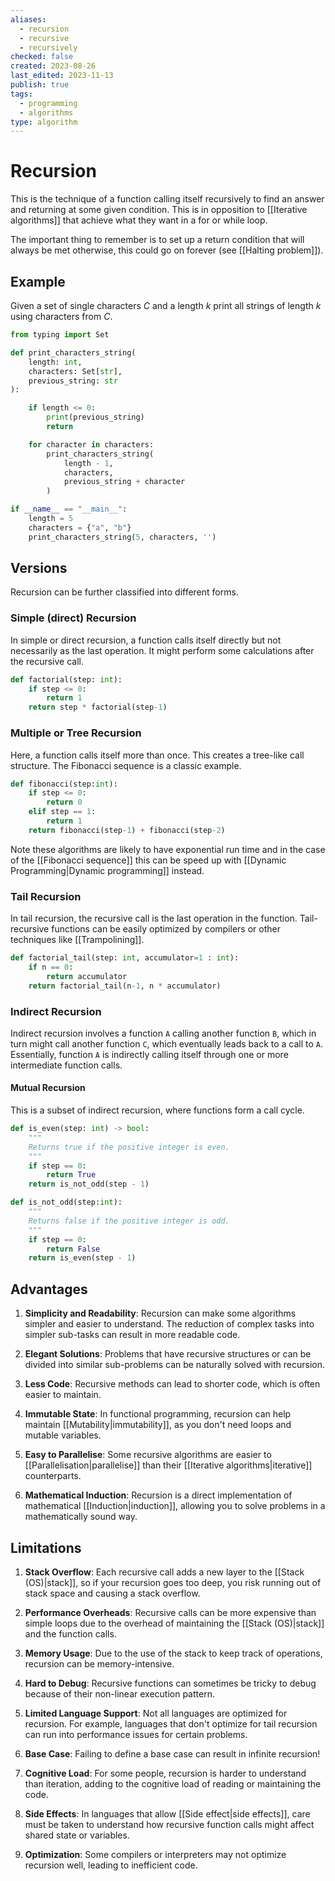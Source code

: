 ```yaml
---
aliases:
  - recursion
  - recursive
  - recursively
checked: false
created: 2023-08-26
last_edited: 2023-11-13
publish: true
tags:
  - programming
  - algorithms
type: algorithm
---
```

# Recursion

This is the technique of a function calling itself recursively to find an answer and returning at some given condition. This is in opposition to [[Iterative algorithms]] that achieve what they want in a for or while loop.

The important thing to remember is to set up a return condition that will always be met otherwise, this could go on forever (see [[Halting problem]]).

## Example

Given a set of single characters $C$ and a length $k$  print all strings of length $k$ using characters from $C$.

```python
from typing import Set

def print_characters_string(
    length: int,
    characters: Set[str],
    previous_string: str
):

    if length <= 0:
        print(previous_string)
        return

    for character in characters:
        print_characters_string(
            length - 1,
            characters,
            previous_string + character
        )

if __name__ == "__main__":
    length = 5
    characters = {"a", "b"}
    print_characters_string(5, characters, '')
```

## Versions

Recursion can be further classified into different forms.

### Simple (direct) Recursion

In simple or direct recursion, a function calls itself directly but not necessarily as the last operation. It might perform some calculations after the recursive call.

```python
def factorial(step: int):
    if step <= 0:
        return 1
    return step * factorial(step-1)
```

### Multiple or Tree Recursion

Here, a function calls itself more than once. This creates a tree-like call structure. The Fibonacci sequence is a classic example.

```python
def fibonacci(step:int):
    if step <= 0:
        return 0
    elif step == 1:
        return 1
    return fibonacci(step-1) + fibonacci(step-2)
```

Note these algorithms are likely to have exponential run time and in the case of the [[Fibonacci sequence]] this can be speed up with [[Dynamic Programming|Dynamic programming]] instead.

### Tail Recursion

In tail recursion, the recursive call is the last operation in the function. Tail-recursive functions can be easily optimized by compilers or other techniques like [[Trampolining]].

```python
def factorial_tail(step: int, accumulator=1 : int):
    if n == 0:
        return accumulator
    return factorial_tail(n-1, n * accumulator)
```

### Indirect Recursion

Indirect recursion involves a function `A` calling another function `B`, which in turn might call another function `C`, which eventually leads back to a call to `A`. Essentially, function `A` is indirectly calling itself through one or more intermediate function calls.

#### Mutual Recursion

This is a subset of indirect recursion, where functions form a call cycle.

```python
def is_even(step: int) -> bool:
	"""
	Returns true if the positive integer is even.
	"""
    if step == 0:
        return True
    return is_not_odd(step - 1)

def is_not_odd(step:int):
	"""
	Returns false if the positive integer is odd.
	"""
    if step == 0:
        return False
    return is_even(step - 1)
```

## Advantages

1. **Simplicity and Readability**: Recursion can make some algorithms simpler and easier to understand. The reduction of complex tasks into simpler sub-tasks can result in more readable code.

2. **Elegant Solutions**: Problems that have recursive structures or can be divided into similar sub-problems can be naturally solved with recursion.

3. **Less Code**: Recursive methods can lead to shorter code, which is often easier to maintain.

4. **Immutable State**: In functional programming, recursion can help maintain [[Mutability|immutability]], as you don't need loops and mutable variables.

5. **Easy to Parallelise**: Some recursive algorithms are easier to [[Parallelisation|parallelise]] than their [[Iterative algorithms|iterative]] counterparts.

6. **Mathematical Induction**: Recursion is a direct implementation of mathematical [[Induction|induction]], allowing you to solve problems in a mathematically sound way.

## Limitations

1. **Stack Overflow**: Each recursive call adds a new layer to the [[Stack (OS)|stack]], so if your recursion goes too deep, you risk running out of stack space and causing a stack overflow.

2. **Performance Overheads**: Recursive calls can be more expensive than simple loops due to the overhead of maintaining the [[Stack (OS)|stack]] and the function calls.

3. **Memory Usage**: Due to the use of the stack to keep track of operations, recursion can be memory-intensive.

4. **Hard to Debug**: Recursive functions can sometimes be tricky to debug because of their non-linear execution pattern.

5. **Limited Language Support**: Not all languages are optimized for recursion. For example, languages that don't optimize for tail recursion can run into performance issues for certain problems.

6. **Base Case**: Failing to define a base case can result in infinite recursion!

7. **Cognitive Load**: For some people, recursion is harder to understand than iteration, adding to the cognitive load of reading or maintaining the code.

8. **Side Effects**: In languages that allow [[Side effect|side effects]], care must be taken to understand how recursive function calls might affect shared state or variables.

9. **Optimization**: Some compilers or interpreters may not optimize recursion well, leading to inefficient code.

